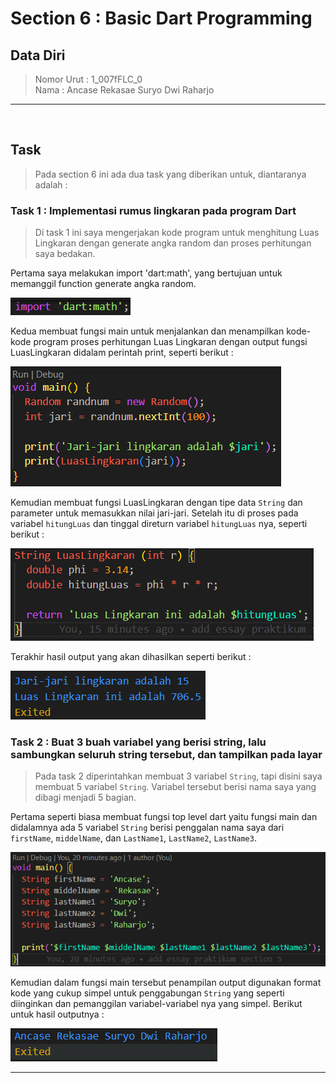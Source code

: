 # Section 6 : Basic Dart Programming

## Data Diri

> Nomor Urut  : 1_007fFLC_0 <br>
Nama        : Ancase Rekasae Suryo Dwi Raharjo

--- 

<br>

## Task

>Pada section 6 ini ada dua task yang diberikan untuk, diantaranya adalah :

### Task 1 : Implementasi rumus lingkaran pada program Dart

>Di task 1 ini saya mengerjakan kode program untuk menghitung Luas Lingkaran dengan generate angka random dan proses perhitungan saya bedakan.

Pertama saya melakukan import 'dart:math', yang bertujuan untuk memanggil function generate angka random.

![import Dart Marh](../Screenshots/Screenshot_importDartMath.png)

Kedua membuat fungsi main untuk menjalankan dan menampilkan kode-kode program proses perhitungan Luas Lingkaran dengan output fungsi LuasLingkaran didalam perintah print, seperti berikut :

![fungsi Main](../Screenshots/Screenshot_fungsiMain.png)

Kemudian membuat fungsi LuasLingkaran dengan tipe data `String` dan parameter untuk memasukkan nilai jari-jari. Setelah itu di proses pada variabel `hitungLuas` dan tinggal direturn variabel `hitungLuas` nya, seperti berikut :

![fungsi LuasLingkaran](../Screenshots/Screenshot_fungsiLuasLingkaran.png)

Terakhir hasil output yang akan dihasilkan seperti berikut :

![hasil Run Luas Lingkaran](../Screenshots/Screenshot_hasilRunLuasLingkaran.png)

### Task 2 : Buat 3 buah variabel yang berisi string, lalu sambungkan seluruh string tersebut, dan tampilkan pada layar

>Pada task 2 diperintahkan membuat 3 variabel `String`, tapi disini saya membuat 5 variabel `String`. Variabel tersebut berisi nama saya yang dibagi menjadi 5 bagian.

Pertama seperti biasa membuat fungsi top level dart yaitu fungsi main dan didalamnya ada 5 variabel `String` berisi penggalan nama saya dari `firstName`, `middelName`, dan `LastName1`, `LastName2`, `LastName3`.

![fungsi Main 3 variabel](../Screenshots/Screenshot_3Variabel.png)

Kemudian dalam fungsi main tersebut penampilan output digunakan format kode yang cukup simpel untuk penggabungan `String` yang seperti diinginkan dan pemanggilan variabel-variabel nya yang simpel. Berikut untuk hasil outputnya :

![hasil Run 3 Variabel](../Screenshots/Screenshot_hasilRun3Variabel.png)

---
